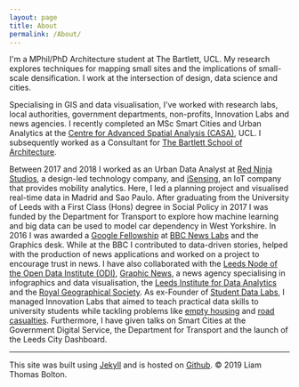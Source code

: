 ```yaml
---
layout: page
title: About
permalink: /About/
---
```


I'm a MPhil/PhD Architecture student at The Bartlett, UCL. My research explores techniques for mapping small sites and the implications of small-scale densification. I work at the intersection of design, data science and cities.

Specialising in GIS and data visualisation, I've worked with research labs, local authorities, government departments, non-profits, Innovation Labs and news agencies. I recently completed an MSc Smart Cities and Urban Analytics at the <a href="https://www.ucl.ac.uk/bartlett/casa/">Centre for Advanced Spatial Analysis (CASA)</a>, UCL. I subsequently worked as a Consultant for <a href="https://www.ucl.ac.uk/bartlett/architecture/">The Bartlett School of Architecture</a>.

Between 2017 and 2018 I worked as an Urban Data Analyst at <a href="http://www.redninja.co.uk/">Red Ninja Studios</a>, a design-led technology company, and <a href="http://isensing.co.uk/">iSensing</a>, an IoT company that provides mobility analytics. Here, I led a planning project and visualised real-time data in Madrid and Sao Paulo. After graduating from the University of Leeds with a First Class (Hons) degree in Social Policy in 2017 I was funded by the Department for Transport to explore how machine learning and big data can be used to model car dependency in West Yorkshire. In 2016 I was awarded a <a href="http://bbcnewslabs.co.uk/2016/09/26/google-fellow-liam-bolton-blogs-about-his-time-at-the-bbc/">Google Fellowship</a> at <a href="http://bbcnewslabs.co.uk/">BBC News Labs</a> and the Graphics desk. While at the BBC I contributed to data-driven stories, helped with the production of news applications and worked on a project to encourage trust in news. I have also collaborated with the <a href="leeds.theodi.org">Leeds Node of the Open Data Institute (ODI)</a>, <a href="https://www.graphicnews.com/">Graphic News</a>, a news agency specialising in infographics and data visualisation, the <a href="http://lida.leeds.ac.uk/">Leeds Institute for Data Analytics</a> and the <a href="http://www.rgs.org/HomePage.htm">Royal Geographical Society</a>. As ex-Founder of <a href="https://studentdatalabs.com/">Student Data Labs</a>, I managed Innovation Labs that aimed to teach practical data skills to university students while tackling problems like <a href="https://github.com/StudentDataLabs/EmptyHousingInnovationLab/">empty housing</a> and <a href="https://github.com/StudentDataLabs/VisionZeroInnovationLab/">road casualties</a>. Furthermore, I have given talks on Smart Cities at the Government Digital Service, the Department for Transport and the launch of the Leeds City Dashboard.
<br/>
<hr/>
<span class="contacticon center">
	<a href="mailto:liamthomasbolton@gmail.com"><i class="fa fa-envelope-square"></i></a>
	<a href="https://www.linkedin.com/in/liam-thomas-bolton-b1976b72/" target="_blank"><i class="fa fa-linkedin-square"></i></a>
	<a href="https://twitter.com/LiamBoltonUK" target="_blank"><i class="fa fa-twitter-square"></i></a>
    	<a href="https://github.com/lbuk" target="_blank"><i class="fa fa-github-square"></i></a>
</span>

<div class="col three caption">
	This site was built using <a href="http://jekyllrb.com" target="_blank">Jekyll</a> and is hosted on <a href="https://github.com" target="_blank">Github</a>. &#169; 2019 Liam Thomas Bolton.
</div>
